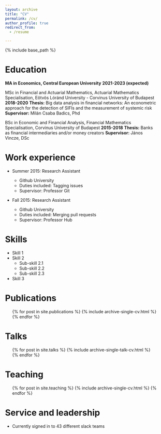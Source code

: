 ```yaml
---
layout: archive
title: "CV"
permalink: /cv/
author_profile: true
redirect_from:
  - /resume

---
```


{% include base_path %}

Education
======
<b>MA in Economics, Central European University</b>
<b>2021-2023 (expected)</b>

MSc in Financial and Actuarial Mathematics, Actuarial Mathematics Specialisation, Eötvös Lóránd University - Corvinus University of Budapest
<b>2018-2020</b>
<b>Thesis:</b> Big data analysis in financial networks: An econometric approach for the detection of SIFIs and the measurement of systemic risk
<b>Supervisor:</b> Milán Csaba Badics, Phd

BSc in Economic and Financial Analysis, Financial Mathematics Specialisation, Corvinus University of Budapest <b>2015-2018</b>
<b>Thesis:</b> Banks as financial intermediaries and/or money creators
<b>Supervisor:</b> János Vincze, DSc



Work experience
======
* Summer 2015: Research Assistant
  * Github University
  * Duties included: Tagging issues
  * Supervisor: Professor Git

* Fall 2015: Research Assistant
  * Github University
  * Duties included: Merging pull requests
  * Supervisor: Professor Hub
  
Skills
======
* Skill 1
* Skill 2
  * Sub-skill 2.1
  * Sub-skill 2.2
  * Sub-skill 2.3
* Skill 3

Publications
======
  <ul>{% for post in site.publications %}
    {% include archive-single-cv.html %}
  {% endfor %}</ul>
  
Talks
======
  <ul>{% for post in site.talks %}
    {% include archive-single-talk-cv.html %}
  {% endfor %}</ul>
  
Teaching
======
  <ul>{% for post in site.teaching %}
    {% include archive-single-cv.html %}
  {% endfor %}</ul>
  
Service and leadership
======
* Currently signed in to 43 different slack teams
